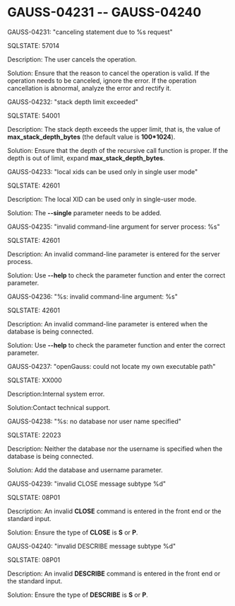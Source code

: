 # GAUSS-04231 -- GAUSS-04240<a name="EN-US_TOPIC_0302073600"></a>

GAUSS-04231: "canceling statement due to %s request"

SQLSTATE: 57014

Description: The user cancels the operation.

Solution: Ensure that the reason to cancel the operation is valid. If the operation needs to be canceled, ignore the error. If the operation cancellation is abnormal, analyze the error and rectify it.

GAUSS-04232: "stack depth limit exceeded"

SQLSTATE: 54001

Description: The stack depth exceeds the upper limit, that is, the value of  **max\_stack\_depth\_bytes**  \(the default value is  **100\*1024**\).

Solution: Ensure that the depth of the recursive call function is proper. If the depth is out of limit, expand  **max\_stack\_depth\_bytes**.

GAUSS-04233: "local xids can be used only in single user mode"

SQLSTATE: 42601

Description: The local XID can be used only in single-user mode.

Solution: The  **--single**  parameter needs to be added.

GAUSS-04235: "invalid command-line argument for server process: %s"

SQLSTATE: 42601

Description: An invalid command-line parameter is entered for the server process.

Solution: Use  **--help**  to check the parameter function and enter the correct parameter.

GAUSS-04236: "%s: invalid command-line argument: %s"

SQLSTATE: 42601

Description: An invalid command-line parameter is entered when the database is being connected.

Solution: Use  **--help**  to check the parameter function and enter the correct parameter.

GAUSS-04237: "openGauss: could not locate my own executable path"

SQLSTATE: XX000

Description:Internal system error.

Solution:Contact technical support.

GAUSS-04238: "%s: no database nor user name specified"

SQLSTATE: 22023

Description: Neither the database nor the username is specified when the database is being connected.

Solution: Add the database and username parameter.

GAUSS-04239: "invalid CLOSE message subtype %d"

SQLSTATE: 08P01

Description: An invalid  **CLOSE**  command is entered in the front end or the standard input.

Solution: Ensure the type of  **CLOSE**  is  **S**  or  **P**.

GAUSS-04240: "invalid DESCRIBE message subtype %d"

SQLSTATE: 08P01

Description: An invalid  **DESCRIBE**  command is entered in the front end or the standard input.

Solution: Ensure the type of  **DESCRIBE**  is  **S**  or  **P**.


